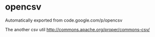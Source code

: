 # opencsv
Automatically exported from code.google.com/p/opencsv

The another csv util http://commons.apache.org/proper/commons-csv/
